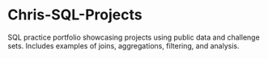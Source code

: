 # Chris-SQL-Projects
SQL practice portfolio showcasing projects using public data and challenge sets. Includes examples of joins, aggregations, filtering, and analysis.
